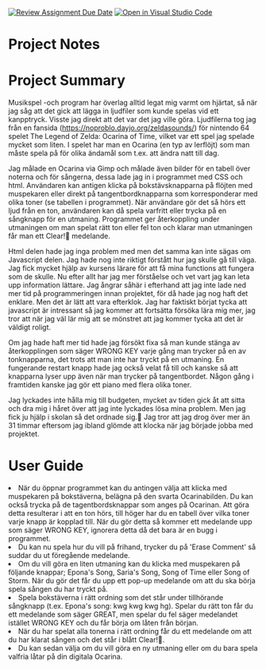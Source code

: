 [![Review Assignment Due Date](https://classroom.github.com/assets/deadline-readme-button-22041afd0340ce965d47ae6ef1cefeee28c7c493a6346c4f15d667ab976d596c.svg)](https://classroom.github.com/a/zon3mdIg)
[![Open in Visual Studio Code](https://classroom.github.com/assets/open-in-vscode-2e0aaae1b6195c2367325f4f02e2d04e9abb55f0b24a779b69b11b9e10269abc.svg)](https://classroom.github.com/online_ide?assignment_repo_id=18976889&assignment_repo_type=AssignmentRepo)
# Project Notes


# Project Summary
Musikspel -och program har överlag alltid legat mig varmt om hjärtat, så när jag såg att det gick att lägga in ljudfiler som kunde spelas vid ett kanpptryck. Visste jag direkt att det var det jag ville göra. 
Ljudfilerna tog jag från en fansida (https://noproblo.dayjo.org/zeldasounds/) för nintendo 64 spelet The Legend of Zelda: Ocarina of Time, vilket var ett spel jag spelade mycket som liten. I spelet har man en Ocarina (en typ av lerflöjt) som man måste spela på för olika ändamål som t.ex. att ändra natt till dag.

Jag målade en Ocarina via Gimp och målade även bilder för en tabell över noterna och för sångerna, dessa lade jag in i programmet med CSS och html. Användaren kan antigen klicka på bokstävsknapparna på flöjten med muspekaren eller direkt på tangentbordknapparna som korresponderar med olika toner (se tabellen i programmet). När användare gör det så hörs ett ljud från en ton, användaren kan då spela varfritt eller trycka på en sångknapp för en utmaning. Programmet ger återkoppling under utmaningen om man spelat rätt ton eller fel ton och klarar man utmaningen får man ett Clear!🎉 medelande.

Html delen hade jag inga problem med men det samma kan inte sägas om Javascript delen. Jag hade nog inte riktigt förstått hur jag skulle gå till väga. Jag fick mycket hjälp av kursens lärare för att få mina functions att fungera som de skulle. Nu efter allt har jag mer förståelse och vet vart jag kan leta upp information lättare. Jag ångrar såhär i efterhand att jag inte lade ned mer tid på programmeringen innan projektet, för då hade jag nog haft det enklare. Men det är lätt att vara efterklok. Jag har faktiskt börjat tycka att javascript är intressant så jag kommer att fortsätta försöka lära mig mer, jag tror att när jag väl lär mig att se mönstret att jag kommer tycka att det är väldigt roligt. 

Om jag hade haft mer tid hade jag försökt fixa så man kunde stänga av återkopplingen som säger WRONG KEY varje gång man trycker på en av tonknapparna, det trots att man inte har tryckt på en utmaning. En fungerande restart knapp hade jag också velat få till och kanske så att knapparna lyser upp även när man trycker på tangentbordet. Någon gång i framtiden kanske jag gör ett piano med flera olika toner. 

Jag lyckades inte hålla mig till budgeten, mycket av tiden gick åt att sitta och dra mig i håret över att jag inte lyckades lösa mina problem. Men jag fick ju hjälp i skolan så det ordnade sig.🙌
Jag tror att jag drog över mer än 31 timmar eftersom jag ibland glömde att klocka när jag började jobba med projektet. 

# User Guide
<li>När du öppnar programmet kan du antingen välja att klicka med muspekaren på bokstäverna, belägna på den svarta Ocarinabilden. Du kan också trycka på de tagentbordsknappar som anges på Ocarinan. Att göra detta resulterar i att en ton hörs, till höger har du en tabell över vilka toner varje knapp är kopplad till. När du gör detta så kommer ett medelande upp som säger WRONG KEY, ignorera detta då det bara är en bugg i programmet.</li> 
<li>Du kan nu spela hur du vill på frihand, trycker du på 'Erase Comment' så suddar du ut föregående medelande.</li> 
<li>Om du vill göra en liten utmaning kan du klicka med muspekaren på följande knappar; Epona's Song, Saria's Song, Song of Time eller Song of Storm. När du gör det får du upp ett pop-up medelande om att du ska börja spela sången du har tryckt på. 
<li>Spela bokstäverna i rätt ordning som det står under tillhörande sångknapp (t.ex. Epona's song: kwg kwg kwg hg). Spelar du rätt ton får du ett medelande som säger GREAT, men spelar du fel säger medelandet istället WRONG KEY och du får börja om låten från början.</li>
<li>När du har spelat alla tonerna i rätt ordning får du ett medelande om att du har klarat sången och det står i blått Clear!🎉.</li> 
<li>Du kan sedan välja om du vill göra en ny utmaning eller om du bara spela valfria låtar på din digitala Ocarina.</li> 


